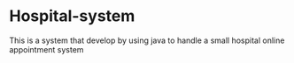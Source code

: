 # Hospital-system
This is a system that develop by using java to handle a small hospital  online appointment system
